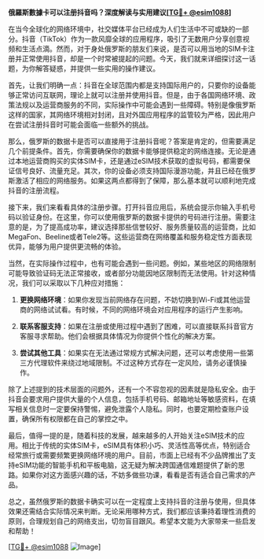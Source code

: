 **俄羅斯數據卡可以注册抖音吗？深度解读与实用建议[[TG💪+ @esim1088](https://t.me/s/esim1088)]**

在当今全球化的网络环境中，社交媒体平台已经成为人们生活中不可或缺的一部分。抖音（TikTok）作为一款风靡全球的应用程序，吸引了无数用户分享创意视频和生活点滴。然而，对于身处俄罗斯的朋友们来说，是否可以用当地的SIM卡注册并正常使用抖音，却是一个时常被提起的问题。今天，我们就来详细探讨这一话题，为你解答疑惑，并提供一些实用的操作建议。

首先，让我们明确一点：抖音在全球范围内都是支持国际用户的，只要你的设备能够正常访问互联网，理论上就可以注册并使用抖音。但是，由于各国网络环境、政策法规以及运营商服务的不同，实际操作中可能会遇到一些障碍。特别是像俄罗斯这样的国家，其网络环境相对封闭，且对外国应用程序的监管较为严格，因此用户在尝试注册抖音时可能会面临一些额外的挑战。

那么，俄罗斯的数据卡是否可以直接用于注册抖音呢？答案是肯定的，但需要满足几个前提条件。首先，你需要确保你的数据卡能够提供稳定的网络连接。无论是通过本地运营商购买的实体SIM卡，还是通过eSIM技术获取的虚拟号码，都需要保证信号良好、流量充足。其次，你的设备必须支持国际漫游功能，并且已经在俄罗斯激活了相应的网络服务。如果这两点都得到了保障，那么基本就可以顺利地完成抖音的注册流程。

接下来，我们来看看具体的注册步骤。打开抖音应用后，系统会提示你输入手机号码以验证身份。在这里，你可以使用俄罗斯的数据卡提供的号码进行注册。需要注意的是，为了提高成功率，建议选择那些信誉较好、服务质量较高的运营商，比如MegaFon、Beeline或者Tele2等。这些运营商在网络覆盖和服务稳定性方面表现优异，能够为用户提供更流畅的体验。

当然，在实际操作过程中，也有可能会遇到一些问题。例如，某些地区的网络限制可能导致验证码无法正常接收，或者部分功能因地区限制而无法使用。针对这种情况，我们可以采取以下几种应对措施：

1. **更换网络环境**：如果你发现当前网络存在问题，不妨切换到Wi-Fi或其他运营商的网络试试看。有时候，不同的网络环境会对应用程序的运行产生影响。

2. **联系客服支持**：如果在注册或使用过程中遇到了困难，可以直接联系抖音官方客服寻求帮助。他们会根据具体情况为你提供个性化的解决方案。

3. **尝试其他工具**：如果实在无法通过常规方式解决问题，还可以考虑使用一些第三方代理软件来绕过地域限制。不过这种方式存在一定风险，请务必谨慎操作。

除了上述提到的技术层面的问题外，还有一个不容忽视的因素就是隐私安全。由于抖音会要求用户提供大量的个人信息，包括手机号码、邮箱地址等敏感资料，在填写相关信息时一定要保持警惕，避免泄露个人隐私。同时，也要定期检查账户设置，确保所有权限都在自己的掌控之中。

最后，值得一提的是，随着科技的发展，越来越多的人开始关注eSIM技术的应用。相比于传统的实体SIM卡，eSIM具有体积小巧、灵活性高等优点，特别适合经常旅行或需要频繁更换网络环境的用户。目前，市面上已经有不少品牌推出了支持eSIM功能的智能手机和平板电脑，这无疑为解决跨国通信难题提供了新的思路。如果你对这方面感兴趣的话，不妨多做些功课，看看是否有适合自己需求的产品。

总之，虽然俄罗斯的数据卡确实可以在一定程度上支持抖音的注册与使用，但具体效果还需结合实际情况来判断。无论采用哪种方式，我们都应该秉持着理性消费的原则，合理规划自己的网络支出，切勿盲目跟风。希望本文能为大家带来一些启发和帮助！

[[TG💪+ @esim1088](https://t.me/s/esim1088) ![Image](https://i.postimg.cc/4NQfJmqS/Snipaste-2025-05-13-00-14-12.png)]
